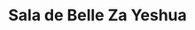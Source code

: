 ---
title: "Sala de Belle Za Yeshua"
url: /calle-blancos/sala-de-belle-za-yeshua/
shop: cosméticos
---